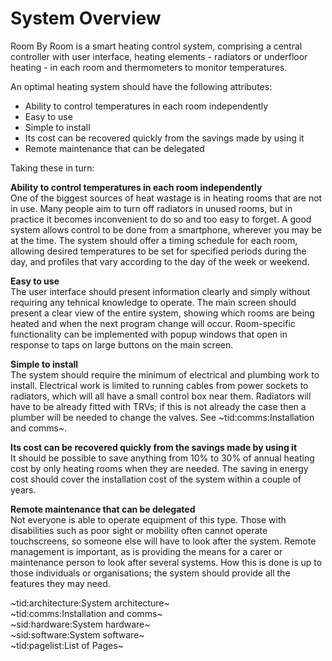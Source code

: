 # System Overview #

Room By Room is a smart heating control system, comprising a central controller with user interface, heating elements - radiators or underfloor heating - in each room and thermometers to monitor temperatures.

An optimal heating system should have the following attributes:

 - Ability to control temperatures in each room independently
 - Easy to use
 - Simple to install
 - Its cost can be recovered quickly from the savings made by using it
 - Remote maintenance that can be delegated

Taking these in turn:

**Ability to control temperatures in each room independently**  
One of the biggest sources of heat wastage is in heating rooms that are not in use. Many people aim to turn off radiators in unused rooms, but in practice it becomes inconvenient to do so and too easy to forget. A good system allows control to be done from a smartphone, wherever you may be at the time. The system should offer a timing schedule for each room, allowing desired temperatures to be set for specified periods during the day, and profiles that vary according to the day of the week or weekend.

**Easy to use**  
The user interface should present information clearly and simply without requiring any tehnical knowledge to operate. The main screen should present a clear view of the entire system, showing which rooms are being heated and when the next program change will occur. Room-specific functionality can be implemented with popup windows that open in response to taps on large buttons on the main screen.

**Simple to install**  
The system should require the minimum of electrical and plumbing work to install. Electrical work is limited to running cables from power sockets to radiators, which will all have a small control box near them. Radiators will have to be already fitted with TRVs; if this is not already the case then a plumber will be needed to change the valves. See ~tid:comms:Installation and comms~.

**Its cost can be recovered quickly from the savings made by using it**  
It should be possible to save anything from 10% to 30% of annual heating cost by only heating rooms when they are needed. The saving in energy cost should cover the installation cost of the system within a couple of years.

**Remote maintenance that can be delegated**  
Not everyone is able to operate equipment of this type. Those with disabilities such as poor sight or mobility often cannot operate touchscreens, so someone else will have to look after the system. Remote management is important, as is providing the means for a carer or maintenance person to look after several systems. How this is done is up to those individuals or organisations; the system should provide all the features they may need.

~tid:architecture:System architecture~  
~tid:comms:Installation and comms~  
~sid:hardware:System hardware~  
~sid:software:System software~  
~tid:pagelist:List of Pages~
